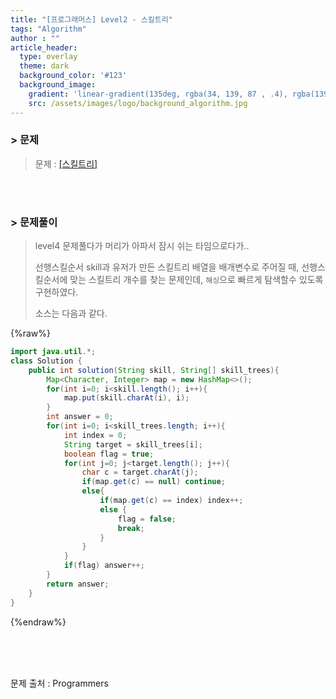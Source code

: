 ```yaml
---
title: "[프로그래머스] Level2 - 스킬트리"
tags: "Algorithm"
author : ""
article_header:
  type: overlay
  theme: dark
  background_color: '#123'
  background_image:
    gradient: 'linear-gradient(135deg, rgba(34, 139, 87 , .4), rgba(139, 34, 139, .4))'
    src: /assets/images/logo/background_algorithm.jpg
---
```


### > 문제

> 문제 : [[스킬트리]](https://programmers.co.kr/learn/courses/30/lessons/49993)

<br>

<br>

### > 문제풀이

>  level4 문제풀다가 머리가 아파서 잠시 쉬는 타임으로다가..
>
> 선행스킬순서 skill과 유저가 만든 스킬트리 배열을 배개변수로 주어질 때, 선행스킬순서에 맞는 스킬트리 개수를 찾는 문제인데, `해싱`으로 빠르게 탐색할수 있도록 구현하였다.
>
> 소스는 다음과 같다.

{%raw%}

```java
import java.util.*;
class Solution {
    public int solution(String skill, String[] skill_trees){
        Map<Character, Integer> map = new HashMap<>();
        for(int i=0; i<skill.length(); i++){
            map.put(skill.charAt(i), i);
        }
        int answer = 0;
        for(int i=0; i<skill_trees.length; i++){
            int index = 0;
            String target = skill_trees[i];
            boolean flag = true;
            for(int j=0; j<target.length(); j++){
                char c = target.charAt(j);
                if(map.get(c) == null) continue;
                else{
                    if(map.get(c) == index) index++;
                    else {
                        flag = false;
                        break;
                    }
                }
            }
            if(flag) answer++;
        }
        return answer;
    }
}
```

{%endraw%}

<br/>

<br/>

<br/>

문제 출처 : Programmers

<br/>

<br/>

<br/>